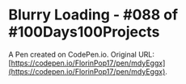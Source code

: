 # Blurry Loading - #088 of #100Days100Projects

A Pen created on CodePen.io. Original URL: [https://codepen.io/FlorinPop17/pen/mdyEggx](https://codepen.io/FlorinPop17/pen/mdyEggx).


